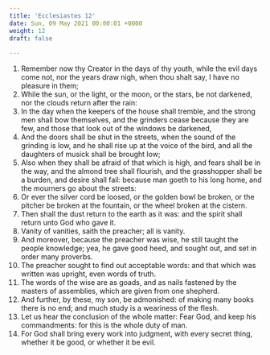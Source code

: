 ```yaml
---
title: 'Ecclesiastes 12'
date: Sun, 09 May 2021 00:00:01 +0000
weight: 12
draft: false
  
---
```


1. Remember now thy Creator in the days of thy youth, while the evil days come not, nor the years draw nigh, when thou shalt say, I have no pleasure in them;
2. While the sun, or the light, or the moon, or the stars, be not darkened, nor the clouds return after the rain:
3. In the day when the keepers of the house shall tremble, and the strong men shall bow themselves, and the grinders cease because they are few, and those that look out of the windows be darkened,
4. And the doors shall be shut in the streets, when the sound of the grinding is low, and he shall rise up at the voice of the bird, and all the daughters of musick shall be brought low;
5. Also when they shall be afraid of that which is high, and fears shall be in the way, and the almond tree shall flourish, and the grasshopper shall be a burden, and desire shall fail: because man goeth to his long home, and the mourners go about the streets:
6. Or ever the silver cord be loosed, or the golden bowl be broken, or the pitcher be broken at the fountain, or the wheel broken at the cistern.
7. Then shall the dust return to the earth as it was: and the spirit shall return unto God who gave it.
8. Vanity of vanities, saith the preacher; all is vanity.
9. And moreover, because the preacher was wise, he still taught the people knowledge; yea, he gave good heed, and sought out, and set in order many proverbs.
10. The preacher sought to find out acceptable words: and that which was written was upright, even words of truth.
11. The words of the wise are as goads, and as nails fastened by the masters of assemblies, which are given from one shepherd.
12. And further, by these, my son, be admonished: of making many books there is no end; and much study is a weariness of the flesh.
13. Let us hear the conclusion of the whole matter: Fear God, and keep his commandments: for this is the whole duty of man.
14. For God shall bring every work into judgment, with every secret thing, whether it be good, or whether it be evil.
